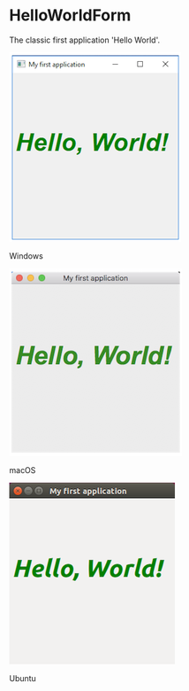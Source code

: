 # HelloWorldForm

The classic first application 'Hello World'.

![GitHub Logo](../../../docs/Pictures/Examples/Forms/HelloWorldFormW.png)

Windows

![GitHub Logo](../../../docs/Pictures/Examples/Forms/HelloWorldFormM.png)

macOS

![GitHub Logo](../../../docs/Pictures/Examples/Forms/HelloWorldFormU.png)

Ubuntu
